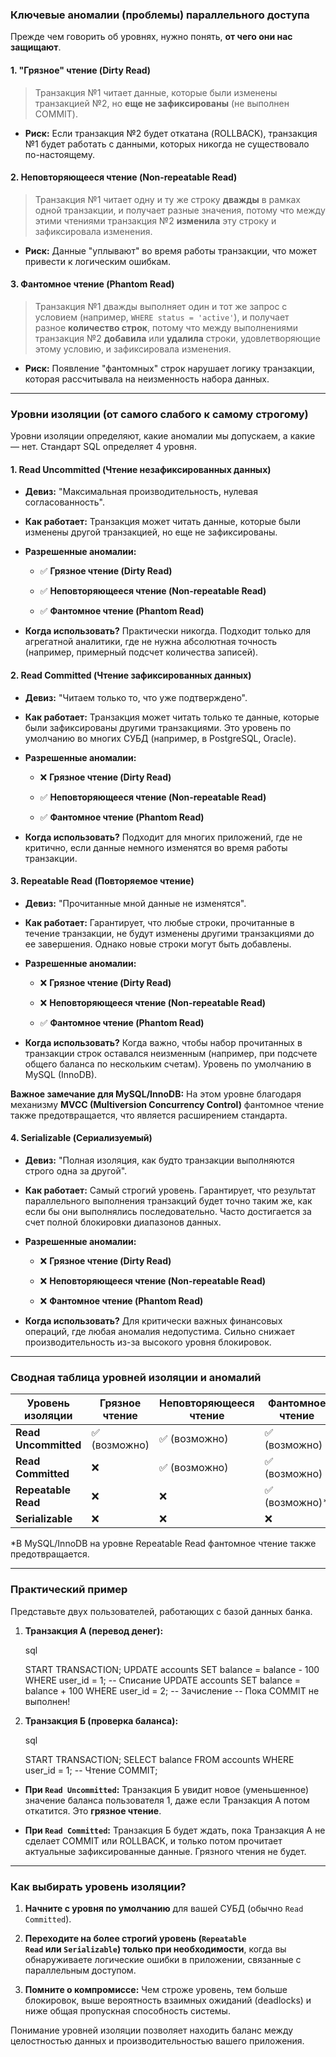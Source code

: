 ### Ключевые аномалии (проблемы) параллельного доступа

Прежде чем говорить об уровнях, нужно понять, **от чего они нас защищают**.

#### 1. "Грязное" чтение (Dirty Read)

> Транзакция №1 читает данные, которые были изменены транзакцией №2, но **еще не зафиксированы** (не выполнен COMMIT).

- **Риск:** Если транзакция №2 будет откатана (ROLLBACK), транзакция №1 будет работать с данными, которых никогда не существовало по-настоящему.
    

#### 2. Неповторяющееся чтение (Non-repeatable Read)

> Транзакция №1 читает одну и ту же строку **дважды** в рамках одной транзакции, и получает разные значения, потому что между этими чтениями транзакция №2 **изменила** эту строку и зафиксировала изменения.

- **Риск:** Данные "уплывают" во время работы транзакции, что может привести к логическим ошибкам.
    

#### 3. Фантомное чтение (Phantom Read)

> Транзакция №1 дважды выполняет один и тот же запрос с условием (например, `WHERE status = 'active'`), и получает разное **количество строк**, потому что между выполнениями транзакция №2 **добавила** или **удалила** строки, удовлетворяющие этому условию, и зафиксировала изменения.

- **Риск:** Появление "фантомных" строк нарушает логику транзакции, которая рассчитывала на неизменность набора данных.
    

---

### Уровни изоляции (от самого слабого к самому строгому)

Уровни изоляции определяют, какие аномалии мы допускаем, а какие — нет. Стандарт SQL определяет 4 уровня.

#### 1. Read Uncommitted (Чтение незафиксированных данных)

- **Девиз:** "Максимальная производительность, нулевая согласованность".
    
- **Как работает:** Транзакция может читать данные, которые были изменены другой транзакцией, но еще не зафиксированы.
    
- **Разрешенные аномалии:**
    
    - ✅ **Грязное чтение (Dirty Read)**
        
    - ✅ **Неповторяющееся чтение (Non-repeatable Read)**
        
    - ✅ **Фантомное чтение (Phantom Read)**
        
- **Когда использовать?** Практически никогда. Подходит только для агрегатной аналитики, где не нужна абсолютная точность (например, примерный подсчет количества записей).
    

#### 2. Read Committed (Чтение зафиксированных данных)

- **Девиз:** "Читаем только то, что уже подтверждено".
    
- **Как работает:** Транзакция может читать только те данные, которые были зафиксированы другими транзакциями. Это уровень по умолчанию во многих СУБД (например, в PostgreSQL, Oracle).
    
- **Разрешенные аномалии:**
    
    - ❌ **Грязное чтение (Dirty Read)**
        
    - ✅ **Неповторяющееся чтение (Non-repeatable Read)**
        
    - ✅ **Фантомное чтение (Phantom Read)**
        
- **Когда использовать?** Подходит для многих приложений, где не критично, если данные немного изменятся во время работы транзакции.
    

#### 3. Repeatable Read (Повторяемое чтение)

- **Девиз:** "Прочитанные мной данные не изменятся".
    
- **Как работает:** Гарантирует, что любые строки, прочитанные в течение транзакции, не будут изменены другими транзакциями до ее завершения. Однако новые строки могут быть добавлены.
    
- **Разрешенные аномалии:**
    
    - ❌ **Грязное чтение (Dirty Read)**
        
    - ❌ **Неповторяющееся чтение (Non-repeatable Read)**
        
    - ✅ **Фантомное чтение (Phantom Read)**
        
- **Когда использовать?** Когда важно, чтобы набор прочитанных в транзакции строк оставался неизменным (например, при подсчете общего баланса по нескольким счетам). Уровень по умолчанию в MySQL (InnoDB).
    

**Важное замечание для MySQL/InnoDB:** На этом уровне благодаря механизму **MVCC (Multiversion Concurrency Control)** фантомное чтение также предотвращается, что является расширением стандарта.

#### 4. Serializable (Сериализуемый)

- **Девиз:** "Полная изоляция, как будто транзакции выполняются строго одна за другой".
    
- **Как работает:** Самый строгий уровень. Гарантирует, что результат параллельного выполнения транзакций будет точно таким же, как если бы они выполнялись последовательно. Часто достигается за счет полной блокировки диапазонов данных.
    
- **Разрешенные аномалии:**
    
    - ❌ **Грязное чтение (Dirty Read)**
        
    - ❌ **Неповторяющееся чтение (Non-repeatable Read)**
        
    - ❌ **Фантомное чтение (Phantom Read)**
        
- **Когда использовать?** Для критически важных финансовых операций, где любая аномалия недопустима. Сильно снижает производительность из-за высокого уровня блокировок.
    

---

### Сводная таблица уровней изоляции и аномалий

|Уровень изоляции|Грязное чтение|Неповторяющееся чтение|Фантомное чтение|
|---|---|---|---|
|**Read Uncommitted**|✅ (возможно)|✅ (возможно)|✅ (возможно)|
|**Read Committed**|❌|✅ (возможно)|✅ (возможно)|
|**Repeatable Read**|❌|❌|✅ (возможно)*|
|**Serializable**|❌|❌|❌|

*В MySQL/InnoDB на уровне Repeatable Read фантомное чтение также предотвращается.

---

### Практический пример

Представьте двух пользователей, работающих с базой данных банка.

1. **Транзакция А (перевод денег):**
    
    sql
    
    START TRANSACTION;
    UPDATE accounts SET balance = balance - 100 WHERE user_id = 1; -- Списание
    UPDATE accounts SET balance = balance + 100 WHERE user_id = 2; -- Зачисление
    -- Пока COMMIT не выполнен!
    
2. **Транзакция Б (проверка баланса):**
    
    sql
    
    START TRANSACTION;
    SELECT balance FROM accounts WHERE user_id = 1; -- Чтение
    COMMIT;
    

- **При `Read Uncommitted`:** Транзакция Б увидит новое (уменьшенное) значение баланса пользователя 1, даже если Транзакция А потом откатится. Это **грязное чтение**.
    
- **При `Read Committed`:** Транзакция Б будет ждать, пока Транзакция А не сделает COMMIT или ROLLBACK, и только потом прочитает актуальные зафиксированные данные. Грязного чтения не будет.
    

---

### Как выбирать уровень изоляции?

1. **Начните с уровня по умолчанию** для вашей СУБД (обычно `Read Committed`).
    
2. **Переходите на более строгий уровень (`Repeatable Read` или `Serializable`) только при необходимости**, когда вы обнаруживаете логические ошибки в приложении, связанные с параллельным доступом.
    
3. **Помните о компромиссе:** Чем строже уровень, тем больше блокировок, выше вероятность взаимных ожиданий (deadlocks) и ниже общая пропускная способность системы.
    

Понимание уровней изоляции позволяет находить баланс между целостностью данных и производительностью вашего приложения.